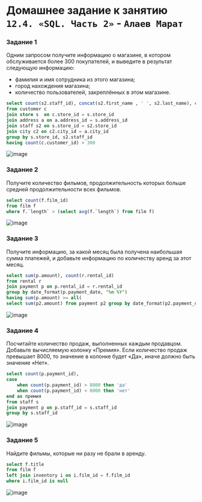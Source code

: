 # Домашнее задание к занятию `12.4. «SQL. Часть 2»` - `Алаев Марат`


### Задание 1

Одним запросом получите информацию о магазине, в котором обслуживается более 300 покупателей, и выведите в результат следующую информацию:

+ фамилия и имя сотрудника из этого магазина;
+ город нахождения магазина;
+ количество пользователей, закреплённых в этом магазине.

```SQL
select count(s2.staff_id), concat(s2.first_name , ' ', s2.last_name), c2.city
from customer c
join store s  on c.store_id = s.store_id
join address a on a.address_id = s.address_id
join staff s2 on s.store_id = s2.store_id 
join city c2 on c2.city_id = a.city_id 
group by s.store_id, s2.staff_id
having count(c.customer_id) > 300
```


![image](https://user-images.githubusercontent.com/46092593/224838612-44a6f5b6-065e-4c14-b81a-b70c97d01f30.png)



### Задание 2

Получите количество фильмов, продолжительность которых больше средней продолжительности всех фильмов.

```SQL
select count(f.film_id) 
from film f
where f.`length` > (select avg(f.`length`) from film f)
```

![image](https://user-images.githubusercontent.com/46092593/224725752-0a90a946-bec5-44e3-acab-5738b2b0257a.png)



### Задание 3

Получите информацию, за какой месяц была получена наибольшая сумма платежей, и добавьте информацию по количеству аренд за этот месяц.

```SQL
select sum(p.amount), count(r.rental_id) 
from rental r 
join payment p on p.rental_id = r.rental_id 
group by date_format(p.payment_date, "%m %Y")
having sum(p.amount) >= all(
select sum(p2.amount) from payment p2 group by date_format(p2.payment_date, "%m %Y"))
```

![image](https://user-images.githubusercontent.com/46092593/224730013-1b81ee15-6cb3-4bca-ada9-7d2c4f65efcc.png)



### Задание 4

Посчитайте количество продаж, выполненных каждым продавцом. Добавьте вычисляемую колонку «Премия». Если количество продаж превышает 8000, то значение в колонке будет «Да», иначе должно быть значение «Нет».

```SQL
select count(p.payment_id),
case
	when count(p.payment_id) > 8000 then 'да'
	when count(p.payment_id) < 8000 then 'нет'
end as премия
from staff s
join payment p on p.staff_id = s.staff_id 
group by s.staff_id 
```


![image](https://user-images.githubusercontent.com/46092593/224708639-98249e9b-39ff-456e-a92e-b26f9a6a0c1f.png)



### Задание 5

Найдите фильмы, которые ни разу не брали в аренду.

```SQL
select f.title 
from film f 
left join inventory i on i.film_id = f.film_id 
where i.film_id is null
```

![image](https://user-images.githubusercontent.com/46092593/224732245-a7b08b1c-23ef-4380-bb8f-8afa89b90f51.png)

